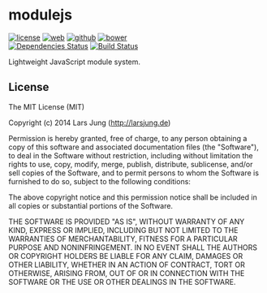 # modulejs

[![license][license-img]][github] [![web][web-img]][web] [![github][github-img]][github] [![bower][bower-img]][github]  
[![Dependencies Status][david-img]][david] [![Build Status][travis-img]][travis]

Lightweight JavaScript module system.


## License
The MIT License (MIT)

Copyright (c) 2014 Lars Jung (http://larsjung.de)

Permission is hereby granted, free of charge, to any person obtaining a copy
of this software and associated documentation files (the "Software"), to deal
in the Software without restriction, including without limitation the rights
to use, copy, modify, merge, publish, distribute, sublicense, and/or sell
copies of the Software, and to permit persons to whom the Software is
furnished to do so, subject to the following conditions:

The above copyright notice and this permission notice shall be included in
all copies or substantial portions of the Software.

THE SOFTWARE IS PROVIDED "AS IS", WITHOUT WARRANTY OF ANY KIND, EXPRESS OR
IMPLIED, INCLUDING BUT NOT LIMITED TO THE WARRANTIES OF MERCHANTABILITY,
FITNESS FOR A PARTICULAR PURPOSE AND NONINFRINGEMENT. IN NO EVENT SHALL THE
AUTHORS OR COPYRIGHT HOLDERS BE LIABLE FOR ANY CLAIM, DAMAGES OR OTHER
LIABILITY, WHETHER IN AN ACTION OF CONTRACT, TORT OR OTHERWISE, ARISING FROM,
OUT OF OR IN CONNECTION WITH THE SOFTWARE OR THE USE OR OTHER DEALINGS IN
THE SOFTWARE.


[web]: http://larsjung.de/modulejs/
[github]: https://github.com/lrsjng/modulejs
[david]: https://david-dm.org/lrsjng/modulejs
[travis]: https://travis-ci.org/lrsjng/modulejs

[license-img]: http://img.shields.io/badge/license-MIT-a0a060.svg?style=flat-square
[web-img]: http://img.shields.io/badge/web-larsjung.de/modulejs-a0a060.svg?style=flat-square
[github-img]: http://img.shields.io/badge/github-lrsjng/modulejs-a0a060.svg?style=flat-square
[bower-img]: http://img.shields.io/badge/bower-modulejs-a0a060.svg?style=flat-square

[david-img]: http://img.shields.io/david/lrsjng/modulejs.svg?style=flat-square
[travis-img]: http://img.shields.io/travis/lrsjng/modulejs.svg?style=flat-square
